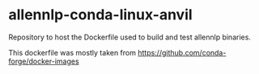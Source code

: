 # allennlp-conda-linux-anvil

Repository to host the Dockerfile used to build and test allennlp binaries.

This dockerfile was mostly taken from https://github.com/conda-forge/docker-images
